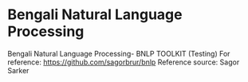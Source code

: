 # Bengali Natural Language Processing
Bengali Natural Language Processing- BNLP TOOLKIT (Testing)
For reference:
https://github.com/sagorbrur/bnlp
 Reference source: Sagor Sarker
